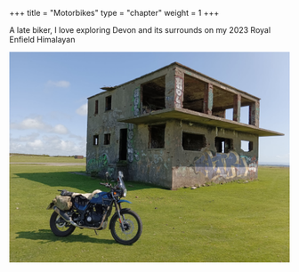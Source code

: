 +++
title = "Motorbikes"
type = "chapter"
weight = 1
+++

A late biker, I love exploring Devon and its surrounds on my 2023 Royal Enfield Himalayan

![Himalayan St Davidstowe](1.jpg)

